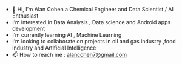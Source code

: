 - 👋 Hi, I’m Alan Cohen a Chemical Engineer and Data Scientist / AI Enthusiast
- I’m interested in Data Analysis , Data science and Android apps development
- I’m currently learning AI , Machine Learning 
- I’m looking to collaborate on projects in oil and gas industry ,food industry and Artificial Intelligence
- 📫 How to reach me : alancohen7@gmail.com


<!---
alchemistcohen/alchemistcohen is a ✨ special ✨ repository because its `README.md` (this file) appears on your GitHub profile.
You can click the Preview link to take a look at your changes.
--->
